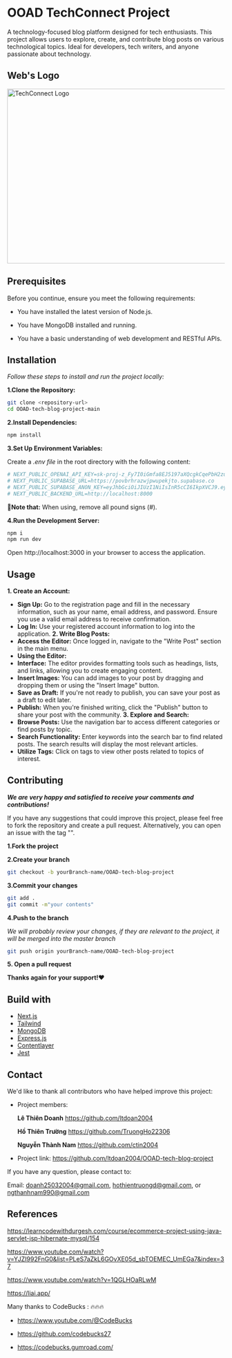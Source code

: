 
# OOAD TechConnect Project

A technology-focused blog platform designed for tech enthusiasts. This project allows users to explore, create, and contribute blog posts on various technological topics. Ideal for developers, tech writers, and anyone passionate about technology.

## Web's Logo
<Image
  src="/public/logo.webp"
  width="718"
  height="404"
  alt="TechConnect Logo"
  sizes="100vw"
/>

## Prerequisites
Before you continue, ensure you meet the following requirements:

- You have installed the latest version of Node.js.

- You have MongoDB installed and running.

- You have a basic understanding of web development and RESTful APIs.

## Installation
*Follow these steps to install and run the project locally:*

**1.Clone the Repository:**
```bash
git clone <repository-url>
cd OOAD-tech-blog-project-main
```
**2.Install Dependencies:**
```bash
npm install
```
**3.Set Up Environment Variables:**

Create a  *.env file*  in the root directory with the following content:
```bash
# NEXT_PUBLIC_OPENAI_API_KEY=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
# NEXT_PUBLIC_SUPABASE_URL=https://povbrhrazwjpwupekjto.supabase.co
# NEXT_PUBLIC_SUPABASE_ANON_KEY=eyJhbGciOiJIUzI1NiIsInR5cCI6IkpXVCJ9.eyJpc3MiOiJzdXBhYmFzZSIsInJlZiI6InBvdmJyaHJhendqcHd1cGVranRvIiwicm9sZSI6ImFub24iLCJpYXQiOjE3MzUxOTA0ODcsImV4cCI6MjA1MDc2NjQ4N30.RSAOrloJplJY1dN-h06gXR_hIRAiam2PIBDOTf918kM
# NEXT_PUBLIC_BACKEND_URL=http://localhost:8000
```
**📌Note that:** When using, remove all pound signs (#).

**4.Run the Development Server:**
```bash
npm i
npm run dev
```
Open http://localhost:3000 in your browser to access the application.

## Usage
**1. Create an Account:**

- **Sign Up:** Go to the registration page and fill in the necessary information, such as your name, email address, and password. Ensure you use a valid email address to receive confirmation.
- **Log In:** Use your registered account information to log into the application.
**2. Write Blog Posts:**
- **Access the Editor:** Once logged in, navigate to the "Write Post" section in the main menu.
- **Using the Editor:**
- **Interface:** The editor provides formatting tools such as headings, lists, and links, allowing you to create engaging content.
- **Insert Images:** You can add images to your post by dragging and dropping them or using the "Insert Image" button.
- **Save as Draft:** If you're not ready to publish, you can save your post as a draft to edit later.
- **Publish:** When you're finished writing, click the "Publish" button to share your post with the community.
**3. Explore and Search:**
- **Browse Posts:** Use the navigation bar to access different categories or find posts by topic.
- **Search Functionality:** Enter keywords into the search bar to find related posts. The search results will display the most relevant articles.
- **Utilize Tags:** Click on tags to view other posts related to topics of interest.

## Contributing
_**We are very happy and satisfied to receive your comments and contributions!**_

If you have any suggestions that could improve this project, please feel free to fork the repository and create a pull request. Alternatively, you can open an issue with the tag "".

**1.Fork the project**

**2.Create your branch**
```bash
git checkout -b yourBranch-name/OOAD-tech-blog-project
```
**3.Commit your changes**
```bash
git add .
git commit -m"your contents"
```
**4.Push to the branch**

_We will probably review your changes, if they are relevant to the project, it will be merged into the master branch_
```bash
git push origin yourBranch-name/OOAD-tech-blog-project
```
**5. Open a pull request**

**Thanks again for your support!❤️**
## Build with
- [Next.js](https://nextjs.org/)
- [Tailwind](https://tailwindcss.com/)
- [MongoDB](https://www.mongodb.com/)
- [Express.js](https://expressjs.com/)
- [Contentlayer](https://www.contentlayer.dev/)
- [Jest](https://jestjs.io/)

## Contact
We'd like to thank all contributors who have helped improve this project:
- Project members:

    **Lê Thiên Doanh** https://github.com/ltdoan2004

    **Hồ Thiên Trường** https://github.com/TruongHo22306

    **Nguyễn Thành Nam** https://github.com/ctin2004

- Project link: 
https://github.com/ltdoan2004/OOAD-tech-blog-project

If you have any question, please contact to:

   Email: doanh25032004@gmail.com, hothientruongd@gmail.com, or ngthanhnam990@gmail.com

## References
https://learncodewithdurgesh.com/course/ecommerce-project-using-java-servlet-jsp-hibernate-mysql/154

https://www.youtube.com/watch?v=YJZI992FnG0&list=PLeS7aZkL6GOvXE05d_sbTOEMEC_UmEGa7&index=37

https://www.youtube.com/watch?v=1QGLHOaRLwM

https://liai.app/

Many thanks to CodeBucks : 🔥🔥🔥
- https://www.youtube.com/@CodeBucks

- https://github.com/codebucks27

- https://codebucks.gumroad.com/





